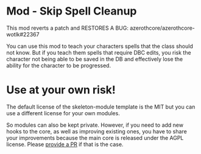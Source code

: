 # Mod - Skip Spell Cleanup

This mod reverts a patch and RESTORES A BUG: azerothcore/azerothcore-wotlk#22367

You can use this mod to teach your characters spells that the class should not know. But if you teach them spells that require DBC edits, you risk the character not being able to be saved in the DB and effectively lose the ability for the character to be progressed.

# Use at your own risk!


The default license of the skeleton-module template is the MIT but you can use a different license for your own modules.

So modules can also be kept private. However, if you need to add new hooks to the core, as well as improving existing ones, you have to share your improvements because the main core is released under the AGPL license. Please [provide a PR](https://www.azerothcore.org/wiki/How-to-create-a-PR) if that is the case.
